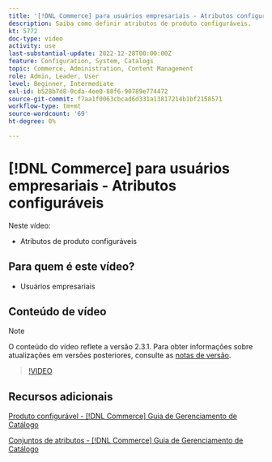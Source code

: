 ```yaml
---
title: '[!DNL Commerce] para usuários empresariais - Atributos configuráveis'
description: Saiba como definir atributos de produto configuráveis.
kt: 5772
doc-type: video
activity: use
last-substantial-update: 2022-12-28T00:00:00Z
feature: Configuration, System, Catalogs
topic: Commerce, Administration, Content Management
role: Admin, Leader, User
level: Beginner, Intermediate
exl-id: b528b7d8-0cda-4ee0-88f6-90789e774472
source-git-commit: f7aa1f0063cbcad6d331a13817214b1bf2158571
workflow-type: tm+mt
source-wordcount: '69'
ht-degree: 0%

---
```


# [!DNL Commerce] para usuários empresariais - Atributos configuráveis

Neste vídeo:

- Atributos de produto configuráveis

## Para quem é este vídeo?

- Usuários empresariais

## Conteúdo de vídeo

>[!NOTE]
>
>O conteúdo do vídeo reflete a versão 2.3.1. Para obter informações sobre atualizações em versões posteriores, consulte as [notas de versão](https://experienceleague.adobe.com/docs/commerce-operations/release/notes/overview.html?lang=pt-BR).

>[!VIDEO](https://video.tv.adobe.com/v/329980?quality=12&learn=on&captions=por_br)

## Recursos adicionais

[Produto configurável - [!DNL Commerce] Guia de Gerenciamento de Catálogo](https://experienceleague.adobe.com/docs/commerce-admin/catalog/products/types/product-create-configurable.html?lang=pt-BR)

[Conjuntos de atributos - [!DNL Commerce] Guia de Gerenciamento de Catálogo](https://experienceleague.adobe.com/docs/commerce-admin/catalog/product-attributes/create/attribute-sets.html?lang=pt-BR)
